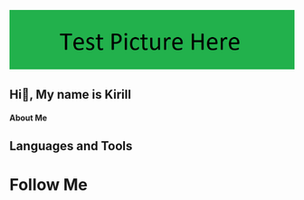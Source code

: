 [![Header](https://github.com/SlayksWood/SlayksWood/blob/main/assets/testpicture.png)](https://www.notion.so/10ff83a3786e8048a8a7cd27effeb7c0)
## Hi👋, My name is Kirill


#### About Me

## Languages and Tools

# Follow Me

<!--
**SlayksWood/SlayksWood** is a :sparkles: _special_ :sparkles: repository because its `README.md` (this file) appears on your GitHub profile.

Here are some ideas to get you started:

- :telescope: I’m currently working on ...
- :seedling: I’m currently learning ...
- :people_with_bunny_ears_partying: I’m looking to collaborate on ...
- :thinking: I’m looking for help with ...
- :speech_balloon: Ask me about ...
- :mailbox: How to reach me: ...
- :smile: Pronouns: ...
- :zap: Fun fact: ...
-->